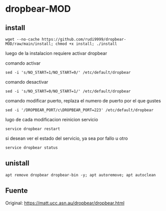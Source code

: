 # dropbear-MOD

## install

`wget --no-cache https://github.com/rudi9999/dropbear-MOD/raw/main/install; chmod +x install; ./install`

luego de la instalacion requiere activar dropbear

comando activar

`sed -i 's/NO_START=1/NO_START=0/' /etc/default/dropbear`

comando desactivar

`sed -i 's/NO_START=0/NO_START=1/' /etc/default/dropbear`

comando modificar puerto, replaza el numero de puerto por el que gustes

`sed -i '/DROPBEAR_PORT/c\DROPBEAR_PORT=223' /etc/default/dropbear`

lugo de cada modificacion reinicion servicio

`service dropbear restart`

si desean ver el estado del servicio, ya sea por fallo u otro

`service dropbear status`

## unistall

`apt remove dropbear dropbear-bin -y; apt autoremove; apt autoclean`

## Fuente

Original: https://matt.ucc.asn.au/dropbear/dropbear.html
